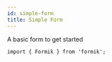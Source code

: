 ```yaml
---
id: simple-form
title: Simple Form
---
```


A basic form to get started

```tsx
import { Formik } from 'formik';
```